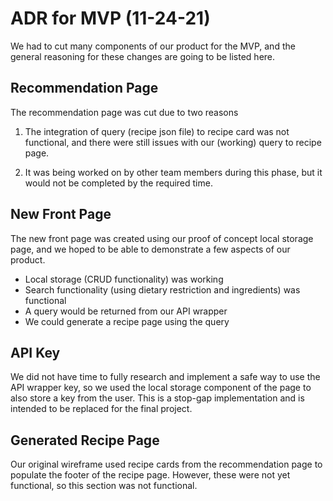 # ADR for MVP (11-24-21)

We had to cut many components of our product for the MVP, and the general reasoning for these changes are going to be listed here.

## Recommendation Page

The recommendation page was cut due to two reasons

1. The integration of query (recipe json file) to recipe card was not functional, and there were still issues with our (working) query to recipe page. 

2. It was being worked on by other team members during this phase, but it would not be completed by the required time. 

## New Front Page

The new front page was created using our proof of concept local storage page, and we hoped to be able to demonstrate a few aspects of our product.

- Local storage (CRUD functionality) was working
- Search functionality (using dietary restriction and ingredients) was functional
- A query would be returned from our API wrapper 
- We could generate a recipe page using the query

## API Key

We did not have time to fully research and implement a safe way to use the API wrapper key, so we used the local storage component of the page to also store a key from the user. This is a stop-gap implementation and is intended to be replaced for the final project. 


## Generated Recipe Page

Our original wireframe used recipe cards from the recommendation page to populate the footer of the recipe page. However, these were not yet functional, so this section was not functional.

